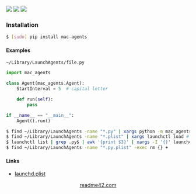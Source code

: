 <!--
https://readme42.com
-->


[![](https://img.shields.io/pypi/v/mac-agents.svg?maxAge=3600)](https://pypi.org/project/mac-agents/)
[![](https://img.shields.io/badge/License-Unlicense-blue.svg?longCache=True)](https://unlicense.org/)
[![](https://github.com/andrewp-as-is/mac-agents.py/workflows/tests42/badge.svg)](https://github.com/andrewp-as-is/mac-agents.py/actions)

### Installation
```bash
$ [sudo] pip install mac-agents
```

#### Examples
`~/Library/LaunchAgents/file.py`
```python
import mac_agents

class Agent(mac_agents.Agent):
    StartInterval = 5  # capital letter

    def run(self):
        pass

if __name__ == "__main__":
    Agent().run()
```

```bash
$ find ~/Library/LaunchAgents -name "*.py" | xargs python -m mac_agents.create "$@"
$ find ~/Library/LaunchAgents -name "*.plist" | xargs launchctl load # or launchctl unload
$ launchctl list | grep .py$ | awk '{print $3}' | xargs -I '{}' launchctl remove {}
$ find ~/Library/LaunchAgents -name "*.py.plist" -exec rm {} +
```

#### Links
+   [launchd.plist](https://www.real-world-systems.com/docs/launchd.plist.5.html)

<p align="center">
    <a href="https://readme42.com/">readme42.com</a>
</p>
